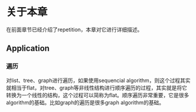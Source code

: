 # 关于本章

在前面章节已经介绍了repetition，本章对它进行详细描述。





## Application

### 遍历

对list、tree、graph进行遍历，如果使用sequencial algorithm，则这个过程其实就相当于flat，对tree、graph等非线性结构进行顺序遍历的过程，其实就是将它转换为一个线性的结构，这个过程可以简称为flat。顺序遍历非常重要，它是很多algorithm的基础。比如graph的遍历是很多graph algorithm的基础。